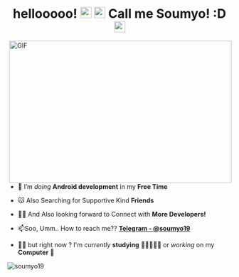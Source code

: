 <h1 align="center"> hellooooo! <img src="https://media.giphy.com/media/hvRJCLFzcasrR4ia7z/giphy.gif" width="25px"> <img src="https://media.giphy.com/media/hvRJCLFzcasrR4ia7z/giphy.gif" width="25px"> Call me Soumyo! :D <img src="https://media.giphy.com/media/hvRJCLFzcasrR4ia7z/giphy.gif" width="25px"> </h1>

 <img align="right" alt="GIF" src="https://github.com/soumyo19/soumyo19/blob/main/code.gif?raw=true" width="500" height="320" />
 
- 🔭 I’m *doing* **Android development** in my **Free Time**

- 😽 Also Searching for Supportive Kind **Friends**

- 🤝🏼 And Also looking forward to Connect with **More Developers!**

- 📫Soo, Umm.. How to reach me?? **[Telegram - @soumyo19](https://t.me/soumyo19)**

- 👋🏼 but right now ? I'm *currently* **studying** 🧑🏻‍🔬🙇🏻 or *working* on my **Computer** 👀


<p align="left"> <img src="https://komarev.com/ghpvc/?username=soumyo19&label=Profile%20views&color=0e75b6&style=flat" alt="soumyo19" /> </p>
                           
